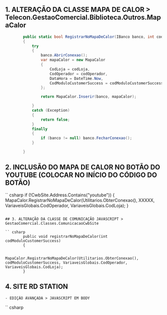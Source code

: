 ## 1. ALTERAÇÃO DA CLASSE MAPA DE CALOR > Telecon.GestaoComercial.Biblioteca.Outros.MapaCalor

``` csharp
        public static bool RegistrarNoMapaDeCalor(IBanco banco, int codModuloCustomerSuccess, int codOperador, int codLoja)
        {
            try
            {
                banco.AbrirConexao();
                var mapaCalor = new MapaCalor
                {
                    CodLoja = codLoja,
                    CodOperador = codOperador,
                    DataHora = DateTime.Now,
                    CodModuloCustomerSuccess = codModuloCustomerSuccess
                };

                return MapaCalor.Inserir(banco, mapaCalor);

            }
            catch (Exception)
            {
                return false;
            }
            finally
            {
                if (banco != null) banco.FecharConexao();
            }

        }		
```
		
## 2. INCLUSÃO DO MAPA DE CALOR NO BOTÃO DO YOUTUBE (COLOCAR NO INÍCIO DO CÓDIGO DO BOTÃO)

`` csharp
            if (!CwbSite.Address.Contains("youtube"))
            {
                MapaCalor.RegistrarNoMapaDeCalor(Utilitarios.ObterConexao(), XXXXX, VariaveisGlobais.CodOperador, VariaveisGlobais.CodLoja);
            }		
```	    
			
## 3. ALTERAÇÃO DA CLASSE DE COMUNICAÇÃO JAVASCRIPT > GestaoComercial.Classes.ComunicacaoCwbSite

`` csharp
        public void registrarNoMapaDeCalor(int codModuloCustomerSuccess)
        {
            
            MapaCalor.RegistrarNoMapaDeCalor(Utilitarios.ObterConexao(), codModuloCustomerSuccess, VariaveisGlobais.CodOperador, VariaveisGlobais.CodLoja);
        }		
```	
		
## 4. SITE RD STATION
 	
	- EDIÇÃO AVANÇADA > JAVASCRIPT EM BODY

`` csharp
		<script type="text/javascript">
			
			document.getElementById("rd-button-kx0rm8t8").onclick = function () { ComunicacaoCwbSite.registrarNoMapaDeCalor(XXXXX); }

		</script>	
```		

